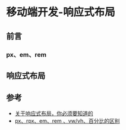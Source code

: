 # 移动端开发-响应式布局


## 前言

### px、em、rem

## 响应式布局




## 参考

- [关于响应式布局，你必须要知道的](https://github.com/ljianshu/Blog/issues/38)
- [px、rpx、em、rem 、vw/vh、百分比的区别](https://mp.weixin.qq.com/s/2Z0-gFsVDMN5DLMmC4X2lg)